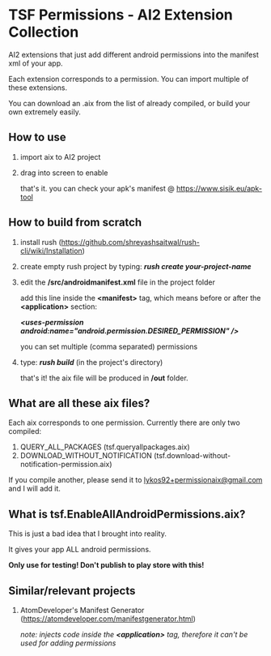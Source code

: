 # TSF Permissions - AI2 Extension Collection

AI2 extensions that just add different android permissions into the manifest xml of your app.

Each extension corresponds to a permission. You can import multiple of these extensions.

You can download an .aix from the list of already compiled, or build your own extremely easily.

## How to use

1. import aix to AI2 project
2. drag into screen to enable

    that's it. you can check your apk's manifest @ https://www.sisik.eu/apk-tool


## How to build from scratch

   1. install rush (https://github.com/shreyashsaitwal/rush-cli/wiki/Installation)

   2. create empty rush project by typing: ***rush create your-project-name***

   3. edit the **/src/androidmanifest.xml** file in the project folder

       add this line inside the **\<manifest>** tag, which means before or after the **\<application>** section:

       ***\<uses-permission android:name="android.permission.DESIRED_PERMISSION" />***
      
       you can set multiple (comma separated) permissions
    
   4. type: ***rush build*** (in the project's directory)
    
       that's it! the aix file will be produced in **/out** folder.

## What are all these aix files?

   Each aix corresponds to one permission. Currently there are only two compiled:

   1. QUERY_ALL_PACKAGES (tsf.queryallpackages.aix)
   2. DOWNLOAD_WITHOUT_NOTIFICATION (tsf.download-without-notification-permission.aix)

   If you compile another, please send it to lykos92+permissionaix@gmail.com and I will add it.

## What is tsf.EnableAllAndroidPermissions.aix?

   This is just a bad idea that I brought into reality.

   It gives your app ALL android permissions.

   **Only use for testing! Don't publish to play store with this!**

## Similar/relevant projects

   1. AtomDeveloper's Manifest Generator (https://atomdeveloper.com/manifestgenerator.html)
    
       *note: injects code inside the **\<application>** tag, therefore it can't be used for adding permissions*
